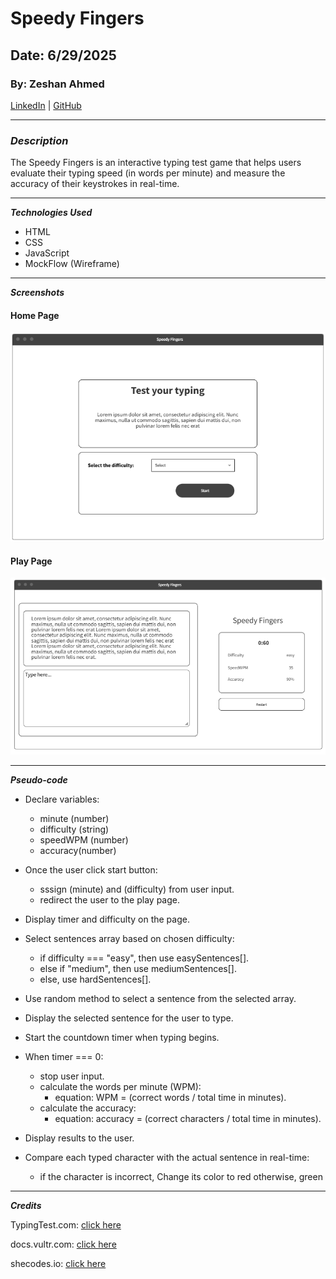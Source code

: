 # Speedy Fingers

## Date: 6/29/2025

### By: Zeshan Ahmed

[LinkedIn](https://www.linkedin.com/in/zeshan-ahmed-bh/) | [GitHub](https://github.com/zeshan2001)

---

### **_Description_**

The Speedy Fingers is an interactive typing test game that helps users evaluate their typing speed (in words per minute) and measure the accuracy of their keystrokes in real-time.

---

**_Technologies Used_**

- HTML
- CSS
- JavaScript
- MockFlow (Wireframe)

---

**_Screenshots_**

#### Home Page

![Play Page](image.png)

#### Play Page

![Play Page](image2.png)

---

**_Pseudo-code_**

- Declare variables:

  - minute (number)
  - difficulty (string)
  - speedWPM (number)
  - accuracy(number)

- Once the user click start button:

  - sssign (minute) and (difficulty) from user input.
  - redirect the user to the play page.

- Display timer and difficulty on the page.

- Select sentences array based on chosen difficulty:

  - if difficulty === "easy", then use easySentences[].
  - else if "medium", then use mediumSentences[].
  - else, use hardSentences[].

- Use random method to select a sentence from the selected array.

- Display the selected sentence for the user to type.

- Start the countdown timer when typing begins.

- When timer === 0:

  - stop user input.
  - calculate the words per minute (WPM):
    - equation: WPM = (correct words / total time in minutes).
  - calculate the accuracy:
    - equation: accuracy = (correct characters / total time in minutes).

- Display results to the user.

- Compare each typed character with the actual sentence in real-time:
  - if the character is incorrect, Change its color to red otherwise, green

---

**_Credits_**

TypingTest.com: [click here](https://www.typingtest.com/)

docs.vultr.com: [click here](https://docs.vultr.com/javascript/examples/create-countdown-timer)

shecodes.io: [click here](https://www.shecodes.io/athena/27074-understanding-window-location-search-and-urlsearchparams-in-javascript)
